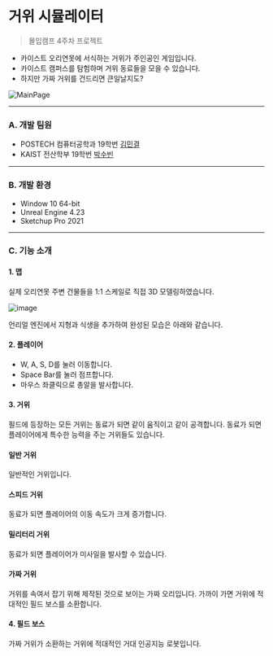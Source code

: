 # 거위 시뮬레이터
> 몰입캠프 4주차 프로젝트

* 카이스트 오리연못에 서식하는 거위가 주인공인 게임입니다.
* 카이스트 캠퍼스를 탐험하며 거위 동료들을 모을 수 있습니다.
* 하지만 가짜 거위를 건드리면 큰일날지도?

![MainPage]()  
***

### A. 개발 팀원  
* POSTECH 컴퓨터공학과 19학번 [김민결](https://github.com/KimMingyeol) 
* KAIST 전산학부 19학번 [박수빈](https://github.com/psb0623)  
***

### B. 개발 환경  
* Window 10 64-bit
* Unreal Engine 4.23
* Sketchup Pro 2021
***

### C. 기능 소개

#### 1. 맵

실제 오리연못 주변 건물들을 1:1 스케일로 직접 3D 모델링하였습니다.

![image](https://user-images.githubusercontent.com/81062893/151122001-17812ba4-add1-42aa-b64a-85b6610162dd.png)

언리얼 엔진에서 지형과 식생을 추가하여 완성된 모습은 아래와 같습니다.

#### 2. 플레이어

- W, A, S, D를 눌러 이동합니다.
- Space Bar를 눌러 점프합니다.
- 마우스 좌클릭으로 총알을 발사합니다.


#### 3. 거위

필드에 등장하는 모든 거위는 동료가 되면 같이 움직이고 같이 공격합니다. 동료가 되면 플레이어에게 특수한 능력을 주는 거위들도 있습니다.

#### 일반 거위

일반적인 거위입니다.

#### 스피드 거위

동료가 되면 플레이어의 이동 속도가 크게 증가합니다.

#### 밀리터리 거위

동료가 되면 플레이어가 미사일을 발사할 수 있습니다.

#### 가짜 거위

거위를 속여서 잡기 위해 제작된 것으로 보이는 가짜 오리입니다. 가까이 가면 거위에 적대적인 필드 보스를 소환합니다.



#### 4. 필드 보스

가짜 거위가 소환하는 거위에 적대적인 거대 인공지능 로봇입니다.



